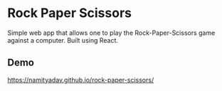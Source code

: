 # Rock Paper Scissors
Simple web app that allows one to play the Rock-Paper-Scissors game against a computer. Built using React.

## Demo
https://namityadav.github.io/rock-paper-scissors/